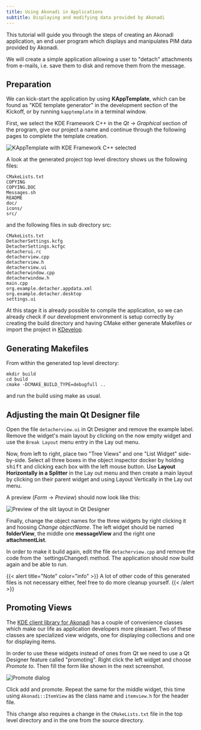 ```yaml
---
title: Using Akonadi in Applications
subtitle: Displaying and modifying data provided by Akonadi
---
```


This tutorial will guide you through the steps of creating an Akonadi
application, an end user program which displays and manipulates PIM data
provided by Akonadi. 

We will create a simple application allowing a user to "detach" attachments
from e-mails, i.e. save them to disk and remove them from the message. 

## Preparation

We can kick-start the application by using **KAppTemplate**, which can be
found as "KDE template generator" in the development section of the Kickoff,
or by running `kapptemplate` in a terminal window. 

First, we select the KDE Framework C++ in the *Qt* → *Graphical* section of
the program, give our project a name and continue through the following pages
to complete the template creation. 

![KAppTemplate with KDE Framework C++ selected](TutorialAkonadiDetacherTemplate.png)

A look at the generated project top level directory shows us the following files: 

```
CMakeLists.txt
COPYING
COPYING.DOC
Messages.sh
README
doc/
icons/
src/
```

and the following files in sub directory src: 

```
CMakeLists.txt
DetacherSettings.kcfg
DetacherSettings.kcfgc
detacherui.rc
detacherview.cpp
detacherview.h
detacherview.ui
detacherwindow.cpp
detacherwindow.h
main.cpp
org.example.detacher.appdata.xml
org.example.detacher.desktop
settings.ui
```

At this stage it is already possible to compile the application, so we can
already check if our development environment is setup correctly by creating the
build directory and having CMake either generate Makefiles or import the
project in [KDevelop](https://kdevelop.org). 

## Generating Makefiles

From within the generated top level directory: 

```
mkdir build
cd build
cmake -DCMAKE_BUILD_TYPE=debugfull ..
````

and run the build using make as usual. 

## Adjusting the main Qt Designer file

Open the file `detacherview.ui` in Qt Designer and remove the example label.
Remove the widget's main layout by clicking on the now empty widget and use
the `Break Layout` menu entry in the Lay out menu. 

Now, from left to right, place two "Tree Views" and one "List Widget"
side-by-side. Select all three boxes in the object inspector docker by holding
<kbd>shift</kbd> and clicking each box with the left mouse button. Use **Layout
Horizontally in a Splitter** in the Lay out menu and then create a main layout
by clicking on their parent widget and using Layout Vertically in the Lay out
menu. 

A preview (*Form* → *Preview*) should now look like this: 

![Preview of the slit layout in Qt Designer](TutorialAkonadiDetacherPreview.png)

Finally, change the object names for the three widgets by right clicking it and
hoosing *Change objectName*. The left widget should be named **folderView**, the
middle one **messageView** and the right one **attachmentList**. 

In order to make it build again, edit the file `detacherview.cpp` and remove the
code from the `settingsChanged\ method. The application should now build again
and be able to run. 

{{< alert title="Note" color="info" >}}
A lot of other code of this generated files is not necessary either, feel free
to do more cleanup yourself.
{{< /alert >}}

## Promoting Views

The [KDE client library for Akonadi](https://api.kde.org/kdepim/akonadi/html/index.html)
has a couple of convenience classes which make our life as application
developers more pleasant. Two of these classes are specialized view widgets,
one for displaying collections and one for displaying items. 

In order to use these widgets instead of ones from Qt we need to use a Qt
Designer feature called "promoting". Right click the left widget and choose
*Promote to*. Then fill the form like shown in the next screenshot. 

![Promote dialog](TutorialAkonadiDetacherPromote.png)

Click add and promote. Repeat the same for the middle widget, this time using
`Akonadi::ItemView` as the class name and `itemview.h` for the header file. 

This change also requires a change in the `CMakeLists.txt` file in the top
level directory and in the one from the source directory. 





